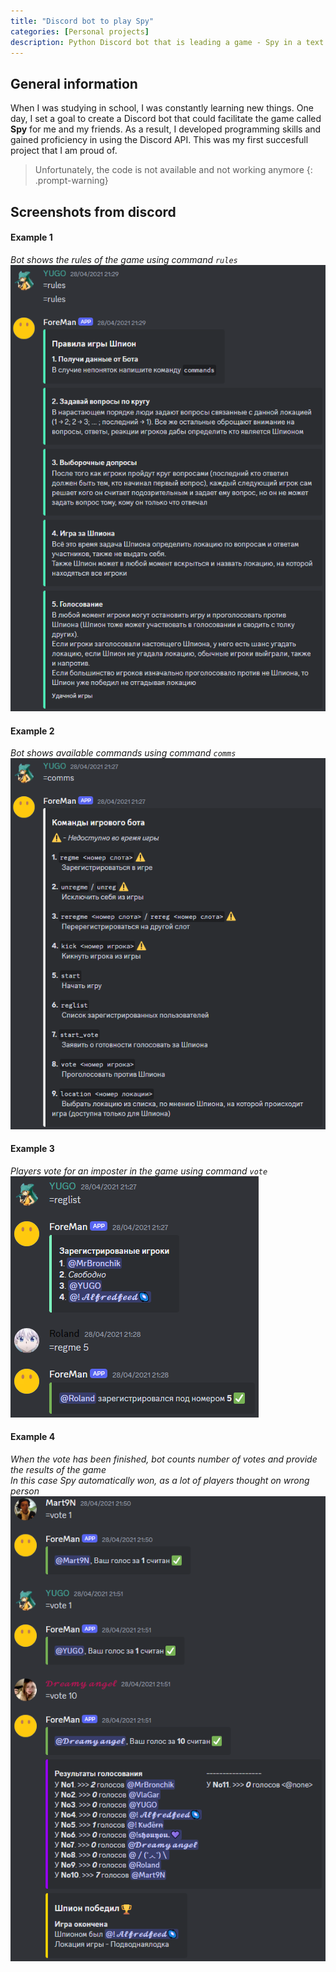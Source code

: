 ```yaml
---
title: "Discord bot to play Spy"
categories: [Personal projects]
description: Python Discord bot that is leading a game - Spy in a text chat
---
```


## General information

When I was studying in school, I was constantly learning new things. One day, I set a goal to create a Discord bot that could facilitate the game called **Spy** for me and my friends. As a result, I developed programming skills and gained proficiency in using the Discord API. This was my first succesfull project that I am proud of.

> Unfortunately, the code is not available and not working anymore
{: .prompt-warning}

## Screenshots from discord

#### Example 1
*Bot shows the rules of the game using command `rules`*
![Example 1](/assets/post_data/discord_bot/example%202.png)

#### Example 2
*Bot shows available commands using command `comms`*
![Example 2](/assets/post_data/discord_bot/example%203.png)

#### Example 3
*Players vote for an imposter in the game using command `vote`*
![Example 3](/assets/post_data/discord_bot/example%204.png)

#### Example 4
*When the vote has been finished, bot counts number of votes and provide the results of the game*\
*In this case Spy automatically won, as a lot of players thought on wrong person*
![Example 4](/assets/post_data/discord_bot/example%201.png)
